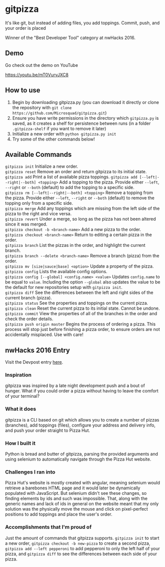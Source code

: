 # gitpizza

It's like git, but instead of adding files, you add toppings. Commit, push, and your order is placed

Winner of the "Best Developer Tool" category at nwHacks 2016.

## Demo

Go check out the demo on YouTube

https://youtu.be/mT0VurvJXC8

## How to use

1. Begin by downloading gitpizza.py (you can download it directly or clone the repository with `git clone https://github.com/Microsquad/gitpizza.git`)
2. Ensure you have write permissions in the directory which `gitpizza.py` is saved, as it creates a shelf for persistence between runs (in a folder `.gitpizza-shelf` if you want to remove it later)
3. Initialize a new order with `python gitpizza.py init`
4. Try some of the other commands below!

## Available Commands

`gitpizza init` Initialize a new order.  
`gitpizza reset` Remove an order and return gitpizza to its initial state.  
`gitpizza add` Print a list of available pizza toppings.
`gitpizza add [--left|--right|--both] <topping>` Add a topping to the pizza. Provide either `--left`, `--right` or `--both` (default) to add the topping to a specific side.  
`gitpizza rm [--left|--right|--both] <topping>` Remove a topping from the pizza. Provide either `--left`, `--right` or `--both` (default) to remove the topping only from a specific side.  
`gitpizza merge` Add any toppings which are missing from the left side of the pizza to the right and vice versa.  
`gitpizza revert` Under a merge, so long as the pizza has not been altered since it was merged.  
`gitpizza checkout -b <branch-name>` Add a new pizza to the order.  
`gitpizza checkout <branch-name>` Return to editing a certain pizza in the order.  
`gitpizza branch` List the pizzas in the order, and highlight the current branch.  
`gitpizza branch --delete <branch-name>` Remove a branch (pizza) from the order.  
`gitpizza mv [size|sauce|base] <option>` Update a property of the pizza.  
`gitpizza config` Lists the available config options.  
`gitpizza config [--global] <config.name> <value>` Updates `config.name` to be equal to `value`. Including the option `--global` also updates the value to be the default for new repositories setup with `gitpizza init`.  
`gitpizza diff` See the differences between the left and right sides of the current branch (pizza).  
`gitpizza status` See the properties and toppings on the current pizza.  
`gitpizza clean` Reset the current pizza to its initial state. Cannot be undone.  
`gitpizza commit` View the properties of all of the branches in the order and check the order details.  
`gitpizza push origin master` Begins the process of ordering a pizza. This process will stop just before finishing a pizza order, to ensure orders are not accidentally misplaced. Use with care!

## nwHacks 2016 Entry

Visit the Devpost entry [here](http://devpost.com/software/gitpizza).

### Inspiration

gitpizza was inspired by a late night development push and a bout of hunger. What if you could order a pizza without having to leave the comfort of your terminal?

### What it does

gitpizza is a CLI based on git which allows you to create a number of pizzas (branches), add toppings (files), configure your address and delivery info, and push your order straight to Pizza Hut.

### How I built it

Python is bread and butter of gitpizza, parsing the provided arguments and using selenium to automatically navigate through the Pizza Hut website.

### Challenges I ran into

Pizza Hut's website is mostly created with angular, meaning selenium would retrieve a barebones HTML page and it would later be dynamically populated with JavaScript. But selenium didn't see these changes, so finding elements by ids and such was impossible. That, along with the generic names and lack of ids in general on the website meant that my only solution was the physically move the mouse and click on pixel-perfect positions to add toppings and place the user's order.

### Accomplishments that I'm proud of

Just the amount of commands that gitpizza supports. ```gitpizza init``` to start a new order, ```gitpizza checkout -b new-pizza``` to create a second pizza, ```gitpizza add --left pepperoni``` to add pepperoni to only the left half of your pizza, and ```gitpizza diff``` to see the differences between each side of your pizza.
